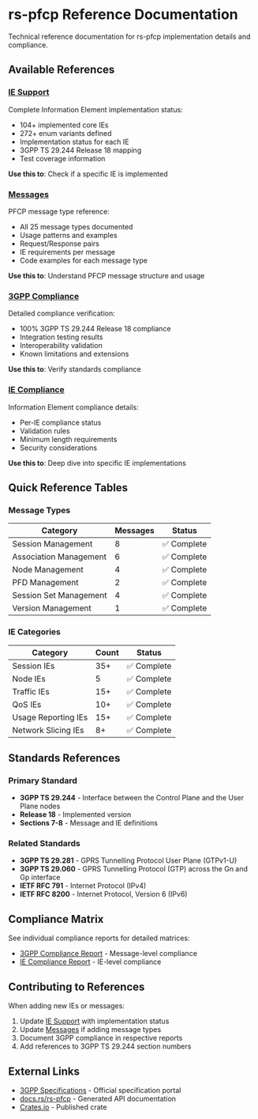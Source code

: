 # rs-pfcp Reference Documentation

Technical reference documentation for rs-pfcp implementation details and compliance.

## Available References

### [IE Support](ie-support.md)
Complete Information Element implementation status:
- 104+ implemented core IEs
- 272+ enum variants defined
- Implementation status for each IE
- 3GPP TS 29.244 Release 18 mapping
- Test coverage information

**Use this to**: Check if a specific IE is implemented

### [Messages](messages.md)
PFCP message type reference:
- All 25 message types documented
- Usage patterns and examples
- Request/Response pairs
- IE requirements per message
- Code examples for each message type

**Use this to**: Understand PFCP message structure and usage

### [3GPP Compliance](3gpp-compliance.md)
Detailed compliance verification:
- 100% 3GPP TS 29.244 Release 18 compliance
- Integration testing results
- Interoperability validation
- Known limitations and extensions

**Use this to**: Verify standards compliance

### [IE Compliance](ie-compliance.md)
Information Element compliance details:
- Per-IE compliance status
- Validation rules
- Minimum length requirements
- Security considerations

**Use this to**: Deep dive into specific IE implementations

## Quick Reference Tables

### Message Types
| Category | Messages | Status |
|----------|----------|--------|
| Session Management | 8 | ✅ Complete |
| Association Management | 6 | ✅ Complete |
| Node Management | 4 | ✅ Complete |
| PFD Management | 2 | ✅ Complete |
| Session Set Management | 4 | ✅ Complete |
| Version Management | 1 | ✅ Complete |

### IE Categories
| Category | Count | Status |
|----------|-------|--------|
| Session IEs | 35+ | ✅ Complete |
| Node IEs | 5 | ✅ Complete |
| Traffic IEs | 15+ | ✅ Complete |
| QoS IEs | 10+ | ✅ Complete |
| Usage Reporting IEs | 15+ | ✅ Complete |
| Network Slicing IEs | 8+ | ✅ Complete |

## Standards References

### Primary Standard
- **3GPP TS 29.244** - Interface between the Control Plane and the User Plane nodes
- **Release 18** - Implemented version
- **Sections 7-8** - Message and IE definitions

### Related Standards
- **3GPP TS 29.281** - GPRS Tunnelling Protocol User Plane (GTPv1-U)
- **3GPP TS 29.060** - GPRS Tunnelling Protocol (GTP) across the Gn and Gp interface
- **IETF RFC 791** - Internet Protocol (IPv4)
- **IETF RFC 8200** - Internet Protocol, Version 6 (IPv6)

## Compliance Matrix

See individual compliance reports for detailed matrices:
- [3GPP Compliance Report](3gpp-compliance.md) - Message-level compliance
- [IE Compliance Report](ie-compliance.md) - IE-level compliance

## Contributing to References

When adding new IEs or messages:
1. Update [IE Support](ie-support.md) with implementation status
2. Update [Messages](messages.md) if adding message types
3. Document 3GPP compliance in respective reports
4. Add references to 3GPP TS 29.244 section numbers

## External Links

- [3GPP Specifications](https://www.3gpp.org/DynaReport/29244.htm) - Official specification portal
- [docs.rs/rs-pfcp](https://docs.rs/rs-pfcp) - Generated API documentation
- [Crates.io](https://crates.io/crates/rs-pfcp) - Published crate
